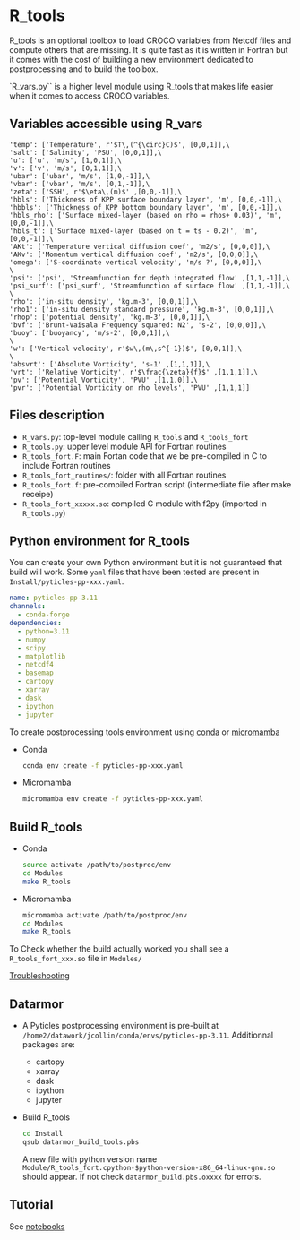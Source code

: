 # R_tools

R_tools is an optional toolbox to load CROCO variables from Netcdf files and
compute others that are missing. It is quite fast as it is written in
Fortran but it comes with the cost of building a new environment dedicated to
postprocessing and to build the toolbox.

`R_vars.py`` is a higher level module using R_tools that makes life easier when it
comes to access CROCO variables.

## Variables accessible using R_vars

    'temp': ['Temperature', r'$T\,(^{\circ}C)$', [0,0,1]],\
    'salt': ['Salinity', 'PSU', [0,0,1]],\
    'u': ['u', 'm/s', [1,0,1]],\
    'v': ['v', 'm/s', [0,1,1]],\
    'ubar': ['ubar', 'm/s', [1,0,-1]],\
    'vbar': ['vbar', 'm/s', [0,1,-1]],\
    'zeta': ['SSH', r'$\eta\,(m)$' ,[0,0,-1]],\
    'hbls': ['Thickness of KPP surface boundary layer', 'm', [0,0,-1]],\
    'hbbls': ['Thickness of KPP bottom boundary layer', 'm', [0,0,-1]],\
    'hbls_rho': ['Surface mixed-layer (based on rho = rhos+ 0.03)', 'm', [0,0,-1]],\
    'hbls_t': ['Surface mixed-layer (based on t = ts - 0.2)', 'm', [0,0,-1]],\
    'AKt': ['Temperature vertical diffusion coef', 'm2/s', [0,0,0]],\
    'AKv': ['Momentum vertical diffusion coef', 'm2/s', [0,0,0]],\
    'omega': ['S-coordinate vertical velocity', 'm/s ?', [0,0,0]],\
    \
    'psi': ['psi', 'Streamfunction for depth integrated flow' ,[1,1,-1]],\
    'psi_surf': ['psi_surf', 'Streamfunction of surface flow' ,[1,1,-1]],\
    \
    'rho': ['in-situ density', 'kg.m-3', [0,0,1]],\
    'rho1': ['in-situ density standard pressure', 'kg.m-3', [0,0,1]],\
    'rhop': ['potential density', 'kg.m-3', [0,0,1]],\
    'bvf': ['Brunt-Vaisala Frequency squared: N2', 's-2', [0,0,0]],\
    'buoy': ['buoyancy', 'm/s-2', [0,0,1]],\
    \
    'w': ['Vertical velocity', r'$w\,(m\,s^{-1})$', [0,0,1]],\
    \
    'absvrt': ['Absolute Vorticity', 's-1' ,[1,1,1]],\
    'vrt': ['Relative Vorticity', r'$\frac{\zeta}{f}$' ,[1,1,1]],\
    'pv': ['Potential Vorticity', 'PVU' ,[1,1,0]],\
    'pvr': ['Potential Vorticity on rho levels', 'PVU' ,[1,1,1]]

## Files description

- `R_vars.py`: top-level module calling `R_tools` and `R_tools_fort`
- `R_tools.py`: upper level module API for Fortran routines
- `R_tools_fort.F`: main Fortan code that we be pre-compiled in C to include Fortran routines
- `R_tools_fort_routines/`: folder with all Fortran routines
- `R_tools_fort.f`: pre-compiled Fortran script (intermediate file after make receipe)
- `R_tools_fort_xxxxx.so`: compiled C module with f2py (imported in `R_tools.py`)

## Python environment for R_tools

You can create your own Python environment but it is not guaranteed that build
will work. Some `yaml` files that have been tested are present in `Install/pyticles-pp-xxx.yaml`. 

```YAML
name: pyticles-pp-3.11
channels:
  - conda-forge
dependencies:
  - python=3.11
  - numpy
  - scipy
  - matplotlib
  - netcdf4
  - basemap
  - cartopy
  - xarray
  - dask
  - ipython
  - jupyter
```

To create postprocessing tools environment using
 [conda](https://docs.conda.io/en/latest/) or
[micromamba](https://mamba.readthedocs.io/en/latest/micromamba-installation.html)

- Conda

    ```Bash
    conda env create -f pyticles-pp-xxx.yaml
    ```

- Micromamba

    ```Bash
    micromamba env create -f pyticles-pp-xxx.yaml
    ```

## Build R_tools

- Conda

    ```Bash
    source activate /path/to/postproc/env
    cd Modules
    make R_tools
    ```

- Micromamba

    ```Bash
    micromamba activate /path/to/postproc/env
    cd Modules
    make R_tools
    ```

To Check whether the build actually worked you shall see a `R_tools_fort_xxx.so` file in `Modules/`

[Troubleshooting](install.md#troubleshooting)

## Datarmor

- A Pyticles postprocessing environment is pre-built at
 `/home2/datawork/jcollin/conda/envs/pyticles-pp-3.11`.
  Additionnal packages are:

  - cartopy
  - xarray
  - dask
  - ipython
  - jupyter

- Build R_tools

  ```Bash
  cd Install
  qsub datarmor_build_tools.pbs
  ```

  A new file with python version name `Module/R_tools_fort.cpython-$python-version-x86_64-linux-gnu.so` should appear.
  If not check `datarmor_build.pbs.oxxxx` for errors.

## Tutorial

See [notebooks](../Postprocessing/tutorial/croco-variable-manipulation.ipynb)